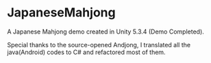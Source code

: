 # JapaneseMahjong
A Japanese Mahjong demo created in Unity 5.3.4 (Demo Completed).

Special thanks to the source-opened Andjong, I translated all the java(Android) codes to C# and refactored most of them.
